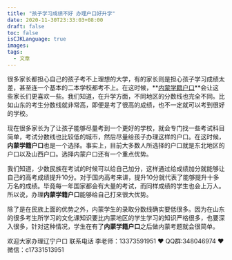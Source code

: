 ```yaml
---
title: "孩子学习成绩不好 办理户口好升学"
date: 2020-11-30T23:33:03+08:00
draft: false
toc: false
isCJKLanguage: true
images:
tags: 
  - 文章
---
```




很多家长都担心自己的孩子考不上理想的大学，有的家长则是担心孩子学习成绩太差，甚至连一个基本的二本学校都考不上。在这时候，**[内蒙学籍户口](https://www.lnfch.com/)**会让这些家长们更喜欢一些。我们知道，在升学方面，不同地区的分数线也完全不同。比如山东的考生分数线就非常高，即便是考了很高的成绩，也不一定就可以考到很好的学校。

​    现在很多家长为了让孩子能够尽量考到一个更好的学校，就会专门找一些考试科目简单，考试分数线也比较低的城市，然后尽量给孩子办理这样的户口。在这时候，**内蒙学籍户口**也是一个选择。事实上，目前大多数人所选择的户口就是东北地区的户口以及山西户口。选择内蒙户口还有一个重点优势。

​    我们知道，少数民族在考试的时候可以给自己加分，这样通过给成绩加分就能够让自己的高考成绩提升10分。对于国内高考来讲，提升10分就代表了能够提升十多万名的成绩。毕竟每一年国家都会有大量的考试，而同样成绩的学生也会上万人。所以说，办理**内蒙学籍户口**能够给自己打来很大优势。

​    除了是在民族上面的优势之外，内蒙学生的录取分数线确实要低很多。因为在山东的很多考生所学习的文化课知识要比内蒙地区的学生学习的知识严格很多，也要深入很多，针对这种情况，学生在有了**内蒙学籍户口**之后做内蒙考题就会很简单。



欢迎大家办理辽宁户口 联系电话 李老师：13373591951 ❤️ QQ群:348046974 ❤️ 微信：c17331513951 

